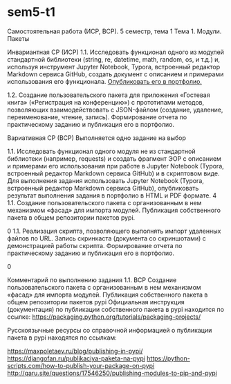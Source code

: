 # sem5-t1
Самостоятельная работа (ИСР, ВСР). 5 семестр, тема 1
Тема 1. Модули. Пакеты

Инвариантная СР (ИСР) 
1.1. Исследовать функционал одного из модулей стандартной библиотеки (string, re, datetime, math, random, os, и т.д.) и, используя инструмент Jupyter Notebook, Typora, встроенный редактор Markdown сервиса GitHub, создать документ с описанием и примерами использования его функционала. [Опубликовать его в портфолио.](https://github.com/Meao/university-portfolio/blob/master/python/5-1-1.md)

1.2. Создание пользовательского пакета для приложения «Гостевая книга» («Регистрация на конференцию») с прототипами методов, позволяющих взаимодействовать с JSON-файлом (создание, удаление, переименование, чтение, запись). Формирование отчета по практическому заданию и публикация его в портфолио.

Вариативная СР (ВСР) 
Выполняется одно задание на выбор

1.1. Исследовать функционал одного модуля не из стандартной библиотеки (например, requests) и создать фрагмент ЭОР с описанием и примерами его использования при работе в Jupyter Notebook (Typora, встроенный редактор Markdown сервиса GitHub) и в скриптовом виде. Для выполнения задания использовать Jupyter Notebook (Typora, встроенный редактор Markdown сервиса GitHub), опубликовать результат выполнения задания в портфолио в HTML и PDF формате. 	4
1.1. Создание пользовательского пакета с организованным в нем механизмом «фасад» для импорта модулей. Публикация собственного пакета в общем репозитории пакетов pypi. 

0
1.1. Реализация скрипта, позволяющего выполнять импорт удаленных файлов по URL. Запись скринкаста (документа со скриншотами) с демонстрацией работы скрипта. Формирование отчета по практическому заданию и публикация его в портфолио. 

0

Комментарий по выполнению задания 1.1. ВСР
Создание пользовательского пакета с организованным в нем механизмом «фасад» для импорта модулей. Публикация собственного пакета в общем репозитории пакетов pypi
Официальная инструкция (документация) по публикации собственного пакета в pypi находится по ссылке: https://packaging.python.org/tutorials/packaging-projects/

Русскоязычные ресурсы со справочной информацией о публикации пакета в pypi находятся по ссылкам: 

https://maxpoletaev.ru/blog/publishing-in-pypi/
https://djangofan.ru/publikaciya-paketa-na-pypi
https://python-scripts.com/how-to-publish-your-package-on-pypi
http://qaru.site/questions/17546250/publishing-modules-to-pip-and-pypi
